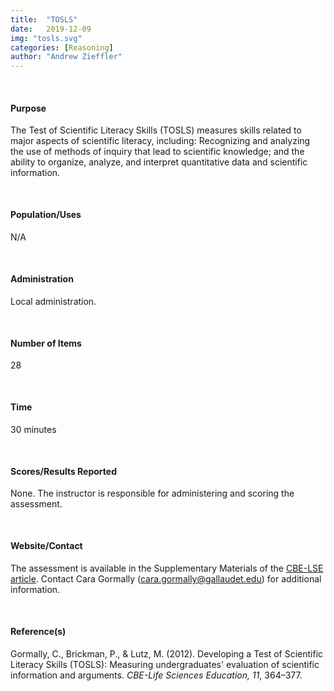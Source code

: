 ```yaml
---
title:  "TOSLS"
date:   2019-12-09
img: "tosls.svg"
categories: [Reasoning]
author: "Andrew Zieffler"
---
```




<br />

#### Purpose

The Test of Scientific Literacy Skills (TOSLS) measures skills related to major aspects of scientific literacy, including: Recognizing and analyzing the use of methods of inquiry that lead to scientific knowledge; and the ability to organize, analyze, and interpret quantitative data and scientific information. 

<p style="margin-bottom:50px;"> </p>

#### Population/Uses

N/A

<p style="margin-bottom:50px;"> </p>

#### Administration

Local administration.

<p style="margin-bottom:50px;"> </p>

#### Number of Items

28

<p style="margin-bottom:50px;"> </p>

#### Time

30 minutes 

<p style="margin-bottom:50px;"> </p>

#### Scores/Results Reported

None. The instructor is responsible for administering and scoring the assessment.

<p style="margin-bottom:50px;"> </p>

#### Website/Contact

The assessment is available in the Supplementary Materials of the [CBE-LSE article](https://www.ncbi.nlm.nih.gov/pubmed/23222832). Contact Cara Gormally (<cara.gormally@gallaudet.edu>) for additional information.



<p style="margin-bottom:50px;"> </p>

#### Reference(s)

Gormally, C., Brickman, P., &amp; Lutz, M. (2012). Developing a Test of Scientific Literacy Skills (TOSLS): Measuring undergraduates' evaluation of scientific information and arguments. *CBE-Life Sciences Education, 11*, 364&ndash;377.

